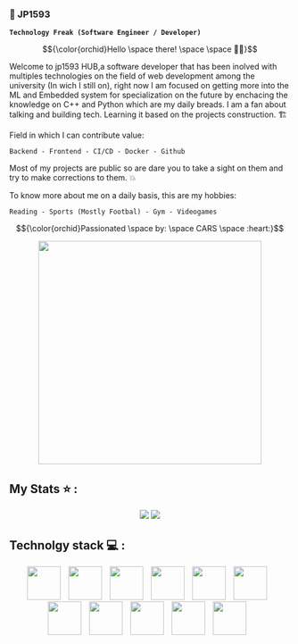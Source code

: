  
  ### :milky_way: JP1593 
  
  **`Technology Freak (Software Engineer / Developer)`**

<div align="Center"> 
  
$${\color{orchid}Hello \space there! \space \space 🧑‍🚀}$$

</div>

Welcome to jp1593 HUB,a software developer that has been inolved with multiples technologies on the field of web development among the university (In wich I still on), right now I am focused on getting more into the ML and Embedded system for specialization on the future by enchacing the knowledge on C++ and Python which are my daily breads. I am a fan about talking and building tech. Learning it based on the projects construction. 🏗️

Field in which I can contribute value:

    Backend - Frontend - CI/CD - Docker - Github 

Most of my projects are public so are dare you to take a sight on them and try to make corrections to them. 💥


To know more about me on a daily basis, this are my hobbies: 

    Reading - Sports (Mostly Footbal) - Gym - Videogames

    

$${\color{orchid}Passionated \space by: \space CARS \space :heart:}$$

<div id="header" align="center">
  <img src="https://i.giphy.com/media/v1.Y2lkPTc5MGI3NjExdmNqNTcxYXdnOHpxdWU4cXBwa2xzd2RvZW83bzk0ZWE0bW5tc3VjNSZlcD12MV9pbnRlcm5hbF9naWZfYnlfaWQmY3Q9Zw/YZ5KeXcr0nYaY/giphy.gif" width="400"/>
</div>




## My Stats ⭐ :
<p align = "center">
 <img  src="https://github-readme-streak-stats.herokuapp.com/?user=jp1593&show_icons=true&locale=en&layout=compact&theme=radical&line_height=0"/>
  <img src = "https://github-readme-stats.vercel.app/api/top-langs/?username=jp1593&layout=compact&theme=radical">
</p>

<!--
[![Anurag's GitHub stats](https://github-readme-stats.vercel.app/api?username=jp1593)](https://github.com/anuraghazra/github-readme-stats)
-->


</div>


## Technolgy stack 💻 :
<div align="center">
<img alt="" width="60px" style="padding-right:10px" src="https://cdn.jsdelivr.net/gh/devicons/devicon@latest/icons/python/python-original.svg" />
<img  alt="" width="60px" style="padding-right:10px" src="https://cdn.jsdelivr.net/gh/devicons/devicon@latest/icons/cplusplus/cplusplus-original.svg" />
<img  alt="" width="60px" style="padding-right:10px"  src="https://cdn.jsdelivr.net/gh/devicons/devicon@latest/icons/javascript/javascript-original.svg" />
<img  alt="" width="60px" style="padding-right:10px" src="https://cdn.jsdelivr.net/gh/devicons/devicon@latest/icons/react/react-original.svg" />
<img  alt="" width="60px" style="padding-right:10px" src="https://cdn.jsdelivr.net/gh/devicons/devicon@latest/icons/svelte/svelte-original.svg" />
<img  alt="" width="60px" style="padding-right:10px" src="https://cdn.jsdelivr.net/gh/devicons/devicon@latest/icons/mysql/mysql-original.svg" />         
<img  alt="" width="60px" style="padding-right:10px" src="https://cdn.jsdelivr.net/gh/devicons/devicon@latest/icons/docker/docker-original.svg" />
<img  alt="" width="60px" style="padding-right:10px" src="https://cdn.jsdelivr.net/gh/devicons/devicon@latest/icons/linux/linux-original.svg" />
<img  alt="" width="60px" style="padding-right:10px" src="https://cdn.jsdelivr.net/gh/devicons/devicon@latest/icons/jenkins/jenkins-original.svg" />
<img  alt="" width="60px" style="padding-right:10px" src="https://cdn.jsdelivr.net/gh/devicons/devicon@latest/icons/git/git-original.svg" />
<img  alt="" width="60px" style="padding-right:10px" src="https://cdn.jsdelivr.net/gh/devicons/devicon@latest/icons/github/github-white.svg" />
</div>

